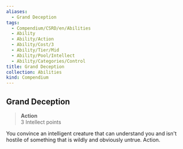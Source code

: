 ```yaml
---
aliases:
  - Grand Deception
tags:
  - Compendium/CSRD/en/Abilities
  - Ability
  - Ability/Action
  - Ability/Cost/3
  - Ability/Tier/Mid
  - Ability/Pool/Intellect
  - Ability/Categories/Control
title: Grand Deception
collection: Abilities
kind: Compendium
---
```

## Grand Deception  
>**Action**  
>3 Intellect points
  
You convince an intelligent creature that can understand you and isn't hostile of something that is wildly and obviously untrue. Action.